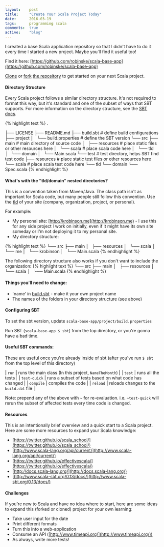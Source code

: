 ```yaml
---
layout:    post
title:     "Create Your Scala Project Today"
date:      2016-03-19
tags:      programming scala
comments:  true
active:    "blog"
---
```


I created a base Scala application repository so that I didn't have to do it every time I started a new project.
Maybe you'll find it useful too!

Find it here: [https://github.com/robinske/scala-base-app](https://github.com/robinske/scala-base-app)

[Clone](https://help.github.com/articles/cloning-a-repository/) or [fork](https://help.github.com/articles/fork-a-repo/)
[the repository](https://github.com/robinske/scala-base-app) to get started on your next Scala project.

#### Directory Structure
Every Scala project follows a similar directory structure. It's not required to format this way, but it's standard and one of
the subset of ways that SBT supports. For more information on the directory structure, see the [SBT docs](http://www.scala-sbt.org/0.13/docs/Directories.html).

{% highlight text %}
.

├── LICENSE
├── README.md
├── build.sbt                        # define build configurations
├── project
│   └── build.properties             # define the SBT version
└── src
    ├── main                         # main directory of source code
    │   ├── resources                # place static files or other resources here
    │   └── scala                    # place scala code here
    │       └── tld
    │           └── domain
    │               └── Main.scala
    └── test                         # test directory, helps SBT find test code
        ├── resources                # place static test files or other resources here
        └── scala                    # place scala test code here
            └── tld
                └── domain
                    └── Spec.scala
{% endhighlight %}

#### What's with the "tld/domain" nested directories?

This is a convention taken from Maven/Java. The class path isn't as important for Scala code, but many people still
follow this convention. Use the [tld](https://en.wikipedia.org/wiki/Top-level_domain) of your site (company, organization, project, or personal).

For example:  

* My personal site: [http://krobinson.me](http://krobinson.me) - I use this for any side project I work on initially,
  even if it might have its own site someday or I'm not deploying it to my personal site.
* My directory structure:


{% highlight text %}
└── src
    ├── main
    │   ├── resources
    │   └── scala
    │       └── me
    │           └── krobinson
    │               └── Main.scala
{% endhighlight %}

The following directory structure also works if you don't want to include the organization:
{% highlight text %}
└── src
    ├── main
    │   ├── resources
    │   └── scala
    │       └── Main.scala
{% endhighlight %}


#### Things you'll need to change:
* 'name' in [build.sbt](https://github.com/robinske/scala-base-app/blob/master/build.sbt) - make it your own project name
* The names of the folders in your directory structure (see above)


#### Configuring SBT

To set the sbt version, update `scala-base-app/project/build.properties`

Run SBT (`scala-base-app $ sbt`) from the top directory, or you're gonna have a bad time.

#### Useful SBT commands:
These are useful once you're already inside of sbt (after you've run `$ sbt` from the top level of this directory)

| `run`        | runs the main class (In this project, `NameTheMonth`) |
| `test`       | runs all the tests                                    |
| `test-quick` | runs a subset of tests based on what code has changed |
| `compile`    | compiles the code                                     |
| `reload`     | reloads changes to the `build.sbt` file               |

Note: prepend any of the above with `~` for re-evaluation. i.e. `~test-quick` will rerun the subset of affected tests every time code is changed.


#### Resources

This is an intentionally brief overview and a quick start to a Scala project. Here are some more resources to expand your Scala knowledge:

* [https://twitter.github.io/scala_school/](https://twitter.github.io/scala_school/)
* [http://www.scala-lang.org/api/current/](http://www.scala-lang.org/api/current/)
* [https://twitter.github.io/effectivescala/](https://twitter.github.io/effectivescala/)
* [http://docs.scala-lang.org/](http://docs.scala-lang.org/)
* [http://www.scala-sbt.org/0.13/docs/](http://www.scala-sbt.org/0.13/docs/)


#### Challenges

If you're new to Scala and have no idea where to start, here are some ideas to expand this (forked or cloned) project for your own learning:

* Take user input for the date
* Print different formats
* Turn this into a web-application
* Consume an API ([http://www.timeapi.org/](http://www.timeapi.org/))
* As always, write more tests!
